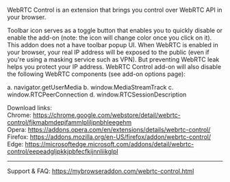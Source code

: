 WebRTC Control is an extension that brings you control over WebRTC API in your browser. 

Toolbar icon serves as a toggle button that enables you to quickly disable or enable the add-on (note: the icon will change color once you click on it). This addon does not a have toolbar popup UI. When WebRTC is enabled in your browser, your real IP address will be exposed to the public (even if you're using a masking service such as VPN). But preventing WebRTC leak helps you protect your IP address. WebRTC Control add-on will also disable the following WebRTC components (see add-on options page):

  a. navigator.getUserMedia 
  b. window.MediaStreamTrack
  c. window.RTCPeerConnection
  d. window.RTCSessionDescription
  
Download links:  
Chrome: https://chrome.google.com/webstore/detail/webrtc-control/fjkmabmdepjfammlpliljpnbhleegehm  
Opera: https://addons.opera.com/en/extensions/details/webrtc-control/  
Firefox: https://addons.mozilla.org/en-US/firefox/addon/webrtc-control/  
Edge: https://microsoftedge.microsoft.com/addons/detail/webrtc-control/eepeadgljpkkjpbfecfkijnnliikglpl  

------------

Support & FAQ: https://mybrowseraddon.com/webrtc-control.html
